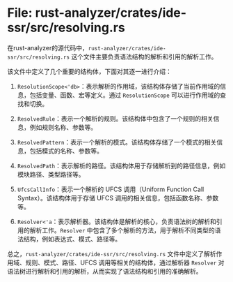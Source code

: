 # File: rust-analyzer/crates/ide-ssr/src/resolving.rs

在rust-analyzer的源代码中，`rust-analyzer/crates/ide-ssr/src/resolving.rs` 这个文件主要负责语法结构的解析和引用的解析工作。

该文件中定义了几个重要的结构体，下面对其逐一进行介绍：

1. `ResolutionScope<'db>`：表示解析的作用域，该结构体存储了当前作用域的信息，包括变量、函数、宏等定义。通过 `ResolutionScope` 可以进行作用域的查找和切换。

2. `ResolvedRule`：表示一个解析的规则。该结构体中包含了一个规则的相关信息，例如规则名称、参数等。

3. `ResolvedPattern`：表示一个解析的模式。该结构体存储了一个模式的相关信息，包括模式的名称、参数等。

4. `ResolvedPath`：表示解析的路径。该结构体用于存储解析到的路径信息，例如模块路径、类型路径等。

5. `UfcsCallInfo`：表示一个解析的 UFCS 调用（Uniform Function Call Syntax）。该结构体用于存储 UFCS 调用的相关信息，包括函数名称、参数等。

6. `Resolver<'a`：表示解析器。该结构体是解析的核心，负责语法树的解析和引用的解析工作。`Resolver` 中包含了多个解析的方法，用于解析不同类型的语法结构，例如表达式、模式、路径等。

总之，`rust-analyzer/crates/ide-ssr/src/resolving.rs` 文件中定义了解析作用域、规则、模式、路径、UFCS 调用等相关的结构体，通过解析器 `Resolver` 对语法树进行解析和引用的解析，从而实现了语法结构和引用的准确解析。

